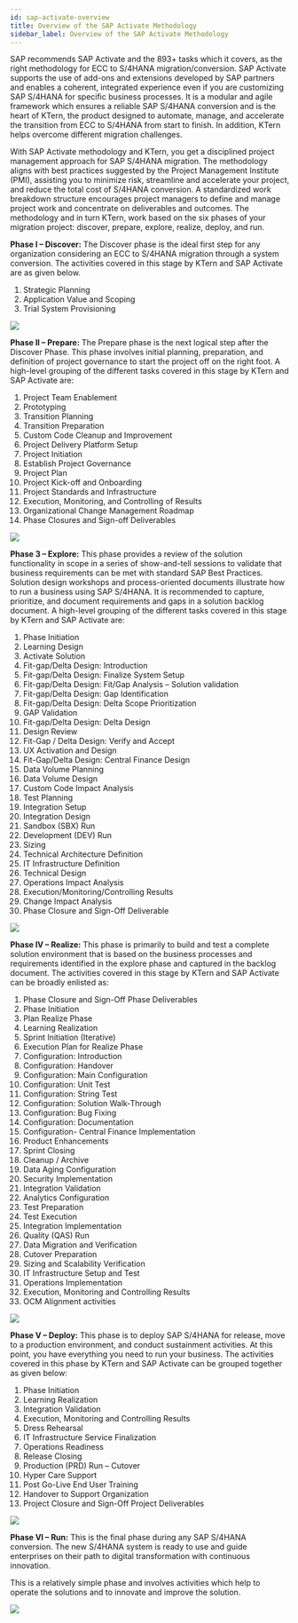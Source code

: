 ```yaml
---
id: sap-activate-overview
title: Overview of the SAP Activate Methodology
sidebar_label: Overview of the SAP Activate Methodology
---
```


SAP recommends SAP Activate and the 893+ tasks which it covers, as the right methodology for ECC to S/4HANA migration/conversion. SAP Activate supports the use of add-ons and extensions developed by SAP partners and enables a coherent, integrated experience even if you are customizing SAP S/4HANA for specific business processes. It is a modular and agile framework which ensures a reliable SAP S/4HANA conversion and is the heart of KTern, the product designed to automate, manage, and accelerate the transition from ECC to S/4HANA from start to finish. In addition, KTern helps overcome different migration challenges.

With SAP Activate methodology and KTern, you get a disciplined project management approach for SAP S/4HANA migration. The methodology aligns with best practices suggested by the Project Management Institute (PMI), assisting you to minimize risk, streamline and accelerate your project, and reduce the total cost of S/4HANA conversion. A standardized work breakdown structure encourages project managers to define and manage project work and concentrate on deliverables and outcomes. The methodology and in turn KTern, work based on the six phases of your migration project: discover, prepare, explore, realize, deploy, and run.

**Phase I – Discover:** The Discover phase is the ideal first step for any organization considering an ECC to S/4HANA migration through a system conversion. The activities covered in this stage by KTern and SAP Activate are as given below.

1. Strategic Planning
2. Application Value and Scoping
3. Trial System Provisioning

![](https://storage.googleapis.com/ktern-docs-files/sap-activate-1.JPG)

**Phase II – Prepare:** The Prepare phase is the next logical step after the Discover Phase. This phase involves initial planning, preparation, and definition of project governance to start the project off on the right foot. A high-level grouping of the different tasks covered in this stage by KTern and SAP Activate are:

1. Project Team Enablement
2. Prototyping
3. Transition Planning
4. Transition Preparation
5. Custom Code Cleanup and Improvement
6. Project Delivery Platform Setup
7. Project Initiation
8. Establish Project Governance
9. Project Plan
10.   Project Kick-off and Onboarding
11.   Project Standards and Infrastructure
12.   Execution, Monitoring, and Controlling of Results
13.   Organizational Change Management Roadmap
14.   Phase Closures and Sign-off Deliverables

![](https://storage.googleapis.com/ktern-docs-files/sap-activate-2.jpg)

**Phase 3 – Explore:** This phase provides a review of the solution functionality in scope in a series of show-and-tell sessions to validate that business requirements can be met with standard SAP Best Practices. Solution design workshops and process-oriented documents illustrate how to run a business using SAP S/4HANA. It is recommended to capture, prioritize, and document requirements and gaps in a solution backlog document. A high-level grouping of the different tasks covered in this stage by KTern and SAP Activate are:

1. Phase Initiation
2. Learning Design
3. Activate Solution
4. Fit-gap/Delta Design: Introduction
5. Fit-gap/Delta Design: Finalize System Setup
6. Fit-gap/Delta Design: Fit/Gap Analysis – Solution validation
7. Fit-gap/Delta Design: Gap Identification
8. Fit-gap/Delta Design: Delta Scope Prioritization
9. GAP Validation
10.   Fit-gap/Delta Design: Delta Design
11.   Design Review
12.   Fit-Gap / Delta Design: Verify and Accept
13.   UX Activation and Design
14.   Fit-Gap/Delta Design: Central Finance Design
15.   Data Volume Planning
16.   Data Volume Design
17.   Custom Code Impact Analysis
18.   Test Planning
19.   Integration Setup
20.   Integration Design
21.   Sandbox (SBX) Run
22.   Development (DEV) Run
23.   Sizing
24.   Technical Architecture Definition
25.   IT Infrastructure Definition
26.   Technical Design
27.   Operations Impact Analysis
28.   Execution/Monitoring/Controlling Results
29.   Change Impact Analysis
30.   Phase Closure and Sign-Off Deliverable

![](https://storage.googleapis.com/ktern-docs-files/sap-activate-3.png)

**Phase IV – Realize:** This phase is primarily to build and test a complete solution environment that is based on the business processes and requirements identified in the explore phase and captured in the backlog document. The activities covered in this stage by KTern and SAP Activate can be broadly enlisted as:

1. Phase Closure and Sign-Off Phase Deliverables
2. Phase Initiation
3. Plan Realize Phase
4. Learning Realization
5. Sprint Initiation (Iterative)
6. Execution Plan for Realize Phase
7. Configuration: Introduction
8. Configuration: Handover
9. Configuration: Main Configuration
10.   Configuration: Unit Test
11.   Configuration: String Test
12.   Configuration: Solution Walk-Through
13.   Configuration: Bug Fixing
14.   Configuration: Documentation
15.   Configuration- Central Finance Implementation
16.   Product Enhancements
17.   Sprint Closing
18.   Cleanup / Archive
19.   Data Aging Configuration
20.   Security Implementation
21.   Integration Validation
22.   Analytics Configuration
23.   Test Preparation
24.   Test Execution
25.   Integration Implementation
26.   Quality (QAS) Run
27.   Data Migration and Verification
28.   Cutover Preparation
29.   Sizing and Scalability Verification
30.   IT Infrastructure Setup and Test
31.   Operations Implementation
32.   Execution, Monitoring and Controlling Results
33.   OCM Alignment activities

![](https://storage.googleapis.com/ktern-docs-files/sap-activate-4.png)

**Phase V – Deploy:** This phase is to deploy SAP S/4HANA for release, move to a production environment, and conduct sustainment activities. At this point, you have everything you need to run your business. The activities covered in this phase by KTern and SAP Activate can be grouped together as given below:

1. Phase Initiation
2. Learning Realization
3. Integration Validation
4. Execution, Monitoring and Controlling Results
5. Dress Rehearsal
6. IT Infrastructure Service Finalization
7. Operations Readiness
8. Release Closing
9. Production (PRD) Run – Cutover
10.   Hyper Care Support
11.   Post Go-Live End User Training
12.   Handover to Support Organization
13.   Project Closure and Sign-Off Project Deliverables

![](https://storage.googleapis.com/ktern-docs-files/sap-activate-5.jpg)

**Phase VI – Run:** This is the final phase during any SAP S/4HANA conversion. The new S/4HANA system is ready to use and guide enterprises on their path to digital transformation with continuous innovation.

This is a relatively simple phase and involves activities which help to operate the solutions and to innovate and improve the solution.

![](https://storage.googleapis.com/ktern-docs-files/sap-activate-6.jpg)
